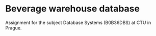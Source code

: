 # Beverage warehouse database
Assignment for the subject Database Systems (B0B36DBS) at CTU in Prague.
